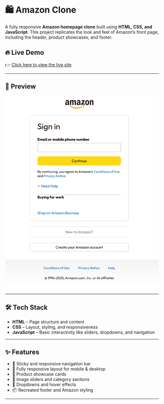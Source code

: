 # 🛍️ Amazon Clone

A fully responsive **Amazon homepage clone** built using **HTML, CSS, and JavaScript**. This project replicates the look and feel of Amazon’s front page, including the header, product showcases, and footer.

## 🔥 Live Demo

👉 [Click here to view the live site](http://127.0.0.1:5500/Amazon-clone/index.html)  

---

## 📸 Preview

![Amazon Clone Preview](./assets/screen.png.png)  

---

## 🛠️ Tech Stack

- **HTML** – Page structure and content
- **CSS** – Layout, styling, and responsiveness
- **JavaScript** – Basic interactivity like sliders, dropdowns, and navigation

---

## ✨ Features

- 🧭 Sticky and responsive navigation bar  
- 📱 Fully responsive layout for mobile & desktop  
- 🛒 Product showcase cards  
- 🎯 Image sliders and category sections  
- 🧩 Dropdowns and hover effects  
- 📦 Recreated footer and Amazon styling

---